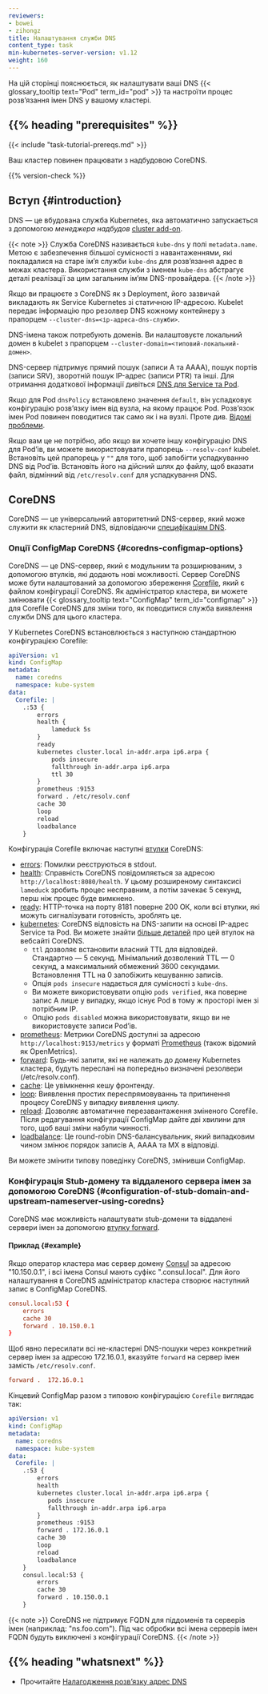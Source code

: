 ```yaml
---
reviewers:
- bowei
- zihongz
title: Налаштування служби DNS
content_type: task
min-kubernetes-server-version: v1.12
weight: 160
---
```


<!-- overview -->

На цій сторінці пояснюється, як налаштувати ваші DNS {{< glossary_tooltip text="Pod" term_id="pod" >}} та настроїти процес розвʼязання імен DNS у вашому кластері.

## {{% heading "prerequisites" %}}

{{< include "task-tutorial-prereqs.md" >}}

Ваш кластер повинен працювати з надбудовою CoreDNS.

{{% version-check %}}

<!-- steps -->

## Вступ {#introduction}

DNS — це вбудована служба Kubernetes, яка автоматично запускається з допомогою _менеджера надбудов_ [cluster add-on](http://releases.k8s.io/master/cluster/addons/README.md).

{{< note >}}
Служба CoreDNS називається `kube-dns` у полі `metadata.name`. Метою є забезпечення більшої сумісності з навантаженнями, які покладалися на старе імʼя служби `kube-dns` для розвʼязання адрес в межах кластера. Використання служби з іменем `kube-dns` абстрагує деталі реалізації
за цим загальним імʼям DNS-провайдера.
{{< /note >}}

Якщо ви працюєте з CoreDNS як з Deployment, його зазвичай викладають як Service Kubernetes зі статичною IP-адресою. Kubelet передає інформацію про резолвер DNS кожному контейнеру з прапорцем `--cluster-dns=<ір-адреса-dns-служби>`.

DNS-імена також потребують доменів. Ви налаштовуєте локальний домен в kubelet з прапорцем `--cluster-domain=<типовий-локальний-домен>`.

DNS-сервер підтримує прямий пошук (записи A та AAAA), пошук портів (записи SRV), зворотній пошук IP-адрес (записи PTR) та інші. Для отримання додаткової інформації дивіться [DNS для Service та Pod](/uk/docs/concepts/services-networking/dns-pod-service/).

Якщо для Pod `dnsPolicy` встановлено значення `default`, він успадковує конфігурацію розвʼязку імен від вузла, на якому працює Pod. Розвʼязок імен Pod повинен поводитися так само як і на вузлі. Проте див. [Відомі проблеми](/uk/docs/tasks/administer-cluster/dns-debugging-resolution/#known-issues).

Якщо вам це не потрібно, або якщо ви хочете іншу конфігурацію DNS для Podʼів, ви можете використовувати прапорець `--resolv-conf` kubelet. Встановіть цей прапорець у `""` для того, щоб запобігти успадкуванню DNS від Podʼів. Встановіть його на дійсний шлях до файлу, щоб вказати файл, відмінний від `/etc/resolv.conf` для успадкування DNS.

## CoreDNS

CoreDNS — це універсальний авторитетний DNS-сервер, який може служити як кластерний DNS, відповідаючи [специфікаціям DNS](https://github.com/kubernetes/dns/blob/master/docs/specification.md).

### Опції ConfigMap CoreDNS {#coredns-configmap-options}

CoreDNS — це DNS-сервер, який є модульним та розширюваним, з допомогою втулків, які додають нові можливості. Сервер CoreDNS може бути налаштований за допомогою збереження [Corefile](https://coredns.io/2017/07/23/corefile-explained/), який є файлом конфігурації CoreDNS. Як адміністратор кластера, ви можете змінювати {{< glossary_tooltip text="ConfigMap" term_id="configmap" >}} для Corefile CoreDNS для зміни того, як поводитися служба виявлення служби DNS для цього кластера.

У Kubernetes CoreDNS встановлюється з наступною стандартною конфігурацією Corefile:

```yaml
apiVersion: v1
kind: ConfigMap
metadata:
  name: coredns
  namespace: kube-system
data:
  Corefile: |
    .:53 {
        errors
        health {
            lameduck 5s
        }
        ready
        kubernetes cluster.local in-addr.arpa ip6.arpa {
            pods insecure
            fallthrough in-addr.arpa ip6.arpa
            ttl 30
        }
        prometheus :9153
        forward . /etc/resolv.conf
        cache 30
        loop
        reload
        loadbalance
    }
```

Конфігурація Corefile включає наступні [втулки](https://coredns.io/plugins/) CoreDNS:

* [errors](https://coredns.io/plugins/errors/): Помилки реєструються в stdout.
* [health](https://coredns.io/plugins/health/): Справність CoreDNS повідомляється за адресою `http://localhost:8080/health`. У цьому розширеному синтаксисі `lameduck` зробить процес несправним, а потім зачекає 5 секунд, перш ніж процес буде вимкнено.
* [ready](https://coredns.io/plugins/ready/): HTTP-точка на порту 8181 поверне 200 ОК, коли всі втулки, які можуть сигналізувати готовність, зроблять це.
* [kubernetes](https://coredns.io/plugins/kubernetes/): CoreDNS відповість на DNS-запити на основі IP-адрес Service та Pod. Ви можете знайти [більше деталей](https://coredns.io/plugins/kubernetes/) про цей втулок на вебсайті CoreDNS.
  * `ttl` дозволяє встановити власний TTL для відповідей. Стандартно — 5 секунд. Мінімальний дозволений TTL — 0 секунд, а максимальний обмежений 3600 секундами. Встановлення TTL на 0 запобіжить кешуванню записів.  
  * Опція `pods insecure` надається для сумісності з `kube-dns`.
  * Ви можете використовувати опцію `pods verified`, яка поверне запис A лише у випадку, якщо існує Pod в тому ж просторі імен зі потрібним IP.
  * Опцію `pods disabled` можна використовувати, якщо ви не використовуєте записи Podʼів.
* [prometheus](https://coredns.io/plugins/metrics/): Метрики CoreDNS доступні за адресою `http://localhost:9153/metrics` у форматі [Prometheus](https://prometheus.io/) (також відомий як OpenMetrics).
* [forward](https://coredns.io/plugins/forward/): Будь-які запити, які не належать до домену Kubernetes кластера, будуть переслані на попередньо визначені резолвери (/etc/resolv.conf).
* [cache](https://coredns.io/plugins/cache/): Це увімкнення кешу фронтенду.
* [loop](https://coredns.io/plugins/loop/): Виявлення простих переспрямовуваннь та припинення процесу CoreDNS у випадку виявлення циклу.
* [reload](https://coredns.io/plugins/reload): Дозволяє автоматичне перезавантаження зміненого Corefile. Після редагування конфігурації ConfigMap дайте дві хвилини для того, щоб ваші зміни набули чинності.
* [loadbalance](https://coredns.io/plugins/loadbalance): Це round-robin DNS-балансувальник, який випадковим чином змінює порядок записів A, AAAA та MX в відповіді.

Ви можете змінити типову поведінку CoreDNS, змінивши ConfigMap.

### Конфігурація Stub-домену та віддаленого сервера імен за допомогою CoreDNS {#configuration-of-stub-domain-and-upstream-nameserver-using-coredns}

CoreDNS має можливість налаштувати stub-домени та віддалені сервери імен за допомогою [втулку forward](https://coredns.io/plugins/forward/).

#### Приклад {#example}

Якщо оператор кластера має сервер домену [Consul](https://www.consul.io/) за адресою "10.150.0.1", і всі імена Consul мають суфікс ".consul.local". Для його налаштування в CoreDNS адміністратор кластера створює наступний запис в ConfigMap CoreDNS.

```conf
consul.local:53 {
    errors
    cache 30
    forward . 10.150.0.1
}
```

Щоб явно пересилати всі не-кластерні DNS-пошуки через конкретний сервер імен за адресою 172.16.0.1, вказуйте `forward` на сервер імен замість `/etc/resolv.conf`.

```conf
forward .  172.16.0.1
```

Кінцевий ConfigMap разом з типовою конфігурацією `Corefile` виглядає так:

```yaml
apiVersion: v1
kind: ConfigMap
metadata:
  name: coredns
  namespace: kube-system
data:
  Corefile: |
    .:53 {
        errors
        health
        kubernetes cluster.local in-addr.arpa ip6.arpa {
           pods insecure
           fallthrough in-addr.arpa ip6.arpa
        }
        prometheus :9153
        forward . 172.16.0.1
        cache 30
        loop
        reload
        loadbalance
    }
    consul.local:53 {
        errors
        cache 30
        forward . 10.150.0.1
    }
```

{{< note >}}
CoreDNS не підтримує FQDN для піддоменів та серверів імен (наприклад: "ns.foo.com"). Під час обробки всі імена серверів імен FQDN будуть виключені з конфігурації CoreDNS.
{{< /note >}}

## {{% heading "whatsnext" %}}

* Прочитайте [Налагодження розвʼязку адрес DNS](/uk/docs/tasks/administer-cluster/dns-debugging-resolution/)
